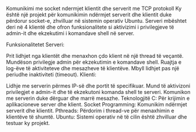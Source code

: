 Komunikimi me socket ndermjet klientit dhe serverit me TCP protokoll
Ky është një projekt për komunikimin ndërmjet serverit dhe klientit duke përdorur socket-e, zhvilluar në sistemin operativ Ubuntu. Serveri mbështet deri në 4 klientë dhe ofron funksionalitete si aktivizimi i privilegjeve të admin-it dhe ekzekutimi i komandave shell në server.

Funksionalitetet
Serveri:

Prit lidhjet nga klientët dhe menaxhon çdo klient në një thread të veçantë.
Mundëson privilegje admin për ekzekutimin e komandave shell.
Ruajtja e log-ëve të aktiviteteve dhe mesazheve të klientëve.
Mbyll lidhjet pas një periudhe inaktiviteti (timeout).
Klienti:

Lidhje me serverin përmes IP-së dhe portit të specifikuar.
Mund të aktivizoni privilegjet e admin-it dhe të ekzekutoni komanda shell te serveri.
Komunikon me serverin duke dërguar dhe marrë mesazhe.
Teknologjitë
C: Për krijimin e aplikacioneve server dhe klient.
Socket Programming: Komunikim ndërmjet serverit dhe klientit.
Pthreads: Përdorim i thread-ve për menaxhimin e klientëve të shumtë.
Ubuntu: Sistemi operativ në të cilin është zhvilluar dhe testuar ky projekt.
